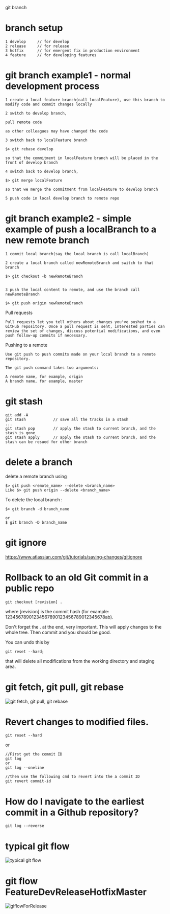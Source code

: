 

git branch   

# branch setup    

```
1 develop     // for develop  
2 release     // for release    
3 hotfix      // for emergent fix in production environment    
4 feature     // for developing features      
```

# git branch example1 - normal development process   
```
1 create a local feature branch(call localFeature), use this branch to modify code and commit changes locally  

2 switch to develop branch, 

pull remote code

as other colleagues may have changed the code

3 switch back to localFeature branch

$> git rebase develop

so that the commitment in localFeature branch will be placed in the front of develop branch

4 switch back to develop branch, 

$> git merge localFeature

so that we merge the commitment from localFeature to develop branch  

5 push code in local develop branch to remote repo 

```



# git branch example2 - simple example of push a localBranch to a new remote branch   
```
1 commit local branch(say the local branch is call localBranch)

2 create a local branch called newRemoteBranch and switch to that branch 

$> git checkout -b newRemoteBranch


3 push the local content to remote, and use the branch call newRemoteBranch

$> git push origin newRemoteBranch

```



Pull requests
```
Pull requests let you tell others about changes you've pushed to a GitHub repository. Once a pull request is sent, interested parties can review the set of changes, discuss potential modifications, and even push follow-up commits if necessary.
```

Pushing to a remote
```
Use git push to push commits made on your local branch to a remote repository.

The git push command takes two arguments:

A remote name, for example, origin
A branch name, for example, master
```

# git stash    


```
git add -A
git stash            // save all the tracks in a stash
...
git stash pop        // apply the stash to current branch, and the stash is gone
git stash apply      // apply the stash to current branch, and the stash can be resued for other branch  

```

# delete a branch   

delete a remote branch using
```
$> git push <remote_name> --delete <branch_name>
Like $> git push origin --delete <branch_name>
```

To delete the local branch :
```
$> git branch -d branch_name

or
$ git branch -D branch_name

```

# git ignore   
https://www.atlassian.com/git/tutorials/saving-changes/gitignore


# Rollback to an old Git commit in a public repo


```
git checkout [revision] .
```
where [revision] is the commit hash (for example: 12345678901234567890123456789012345678ab).

Don't forget the . at the end, very important. This will apply changes to the whole tree. Then commit and you should be good.

You can undo this by
```
git reset --hard; 
```
that will delete all modifications from the working directory and staging area.


# git fetch, git pull, git rebase   

![git fetch, git pull, git rebase ](./pics/gitFetchPullRebase.png)


# Revert changes to modified files.
```
git reset --hard
```

or
```
//First get the commit ID
git log
or
git log --oneline

//then use the following cmd to revert into the a commit ID
git revert commit-id
```

# How do I navigate to the earliest commit in a Github repository?    

```
git log --reverse
```


# typical git flow   
![typical git flow](./pics/gitFlow.png)

# git flow FeatureDevReleaseHotfixMaster  

![giflowForRelease](./pics/gitFlow-release.jpg)


